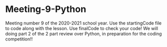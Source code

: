 # Meeting-9-Python
Meeting number 9 of the 2020-2021 school year. Use the startingCode file to code along with the lesson. Use finalCode to check your code! We will doing part 2 of the 2 part review over Python, in preparation for the coding competition!!
